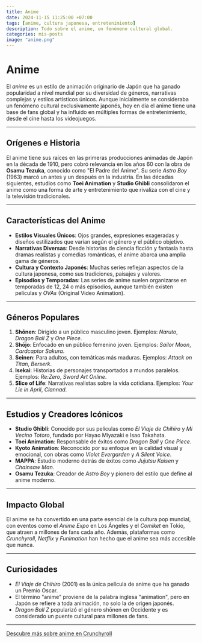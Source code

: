 ```yaml
---
title: Anime
date: 2024-11-15 11:25:00 +07:00
tags: [anime, cultura japonesa, entretenimiento]
description: Todo sobre el anime, un fenómeno cultural global.
categories: mis-posts
image: "anime.png"
---
```

# Anime

El *anime* es un estilo de animación originario de Japón que ha ganado popularidad a nivel mundial por su diversidad de géneros, narrativas complejas y estilos artísticos únicos. Aunque inicialmente se consideraba un fenómeno cultural exclusivamente japonés, hoy en día el anime tiene una base de fans global y ha influido en múltiples formas de entretenimiento, desde el cine hasta los videojuegos.

---

## Orígenes e Historia

El anime tiene sus raíces en las primeras producciones animadas de Japón en la década de 1910, pero cobró relevancia en los años 60 con la obra de **Osamu Tezuka**, conocido como "El Padre del Anime". Su serie *Astro Boy* (1963) marcó un antes y un después en la industria. En las décadas siguientes, estudios como **Toei Animation** y **Studio Ghibli** consolidaron el anime como una forma de arte y entretenimiento que rivaliza con el cine y la televisión tradicionales.

---

## Características del Anime

- **Estilos Visuales Únicos**: Ojos grandes, expresiones exageradas y diseños estilizados que varían según el género y el público objetivo.
- **Narrativas Diversas**: Desde historias de ciencia ficción y fantasía hasta dramas realistas y comedias románticas, el anime abarca una amplia gama de géneros.
- **Cultura y Contexto Japonés**: Muchas series reflejan aspectos de la cultura japonesa, como sus tradiciones, paisajes y valores.
- **Episodios y Temporadas**: Las series de anime suelen organizarse en temporadas de 12, 24 o más episodios, aunque también existen películas y *OVAs* (Original Video Animation).

---

## Géneros Populares

1. **Shōnen**: Dirigido a un público masculino joven. Ejemplos: *Naruto*, *Dragon Ball Z* y *One Piece*.
2. **Shōjo**: Enfocado en un público femenino joven. Ejemplos: *Sailor Moon*, *Cardcaptor Sakura*.
3. **Seinen**: Para adultos, con temáticas más maduras. Ejemplos: *Attack on Titan*, *Berserk*.
4. **Isekai**: Historias de personajes transportados a mundos paralelos. Ejemplos: *Re:Zero*, *Sword Art Online*.
5. **Slice of Life**: Narrativas realistas sobre la vida cotidiana. Ejemplos: *Your Lie in April*, *Clannad*.

---

## Estudios y Creadores Icónicos

- **Studio Ghibli**: Conocido por sus películas como *El Viaje de Chihiro* y *Mi Vecino Totoro*, fundado por Hayao Miyazaki e Isao Takahata.
- **Toei Animation**: Responsable de éxitos como *Dragon Ball* y *One Piece*.
- **Kyoto Animation**: Reconocido por su enfoque en la calidad visual y emocional, con obras como *Violet Evergarden* y *A Silent Voice*.
- **MAPPA**: Estudio moderno detrás de éxitos como *Jujutsu Kaisen* y *Chainsaw Man*.
- **Osamu Tezuka**: Creador de *Astro Boy* y pionero del estilo que define al anime moderno.

---

## Impacto Global

El anime se ha convertido en una parte esencial de la cultura pop mundial, con eventos como el *Anime Expo* en Los Ángeles y el *Comiket* en Tokio, que atraen a millones de fans cada año. Además, plataformas como *Crunchyroll*, *Netflix* y *Funimation* han hecho que el anime sea más accesible que nunca.

---

## Curiosidades

- *El Viaje de Chihiro* (2001) es la única película de anime que ha ganado un Premio Oscar.
- El término "anime" proviene de la palabra inglesa "animation", pero en Japón se refiere a toda animación, no solo la de origen japonés.
- *Dragon Ball Z* popularizó el género shōnen en Occidente y es considerado un puente cultural para millones de fans.

---

<a href="https://www.crunchyroll.com" target="_blank" rel="noopener">Descubre más sobre anime en Crunchyroll</a>
